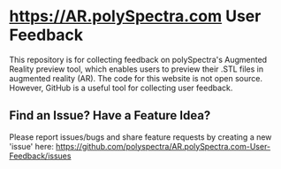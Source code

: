 # https://AR.polySpectra.com User Feedback

This repository is for collecting feedback on polySpectra's Augmented Reality preview tool, which enables users to preview their .STL files in augmented reality (AR). The code for this website is not open source. However, GitHub is a useful tool for collecting user feedback. 

## Find an Issue? Have a Feature Idea?
Please report issues/bugs and share feature requests by creating a new 'issue' here: https://github.com/polyspectra/AR.polySpectra.com-User-Feedback/issues
